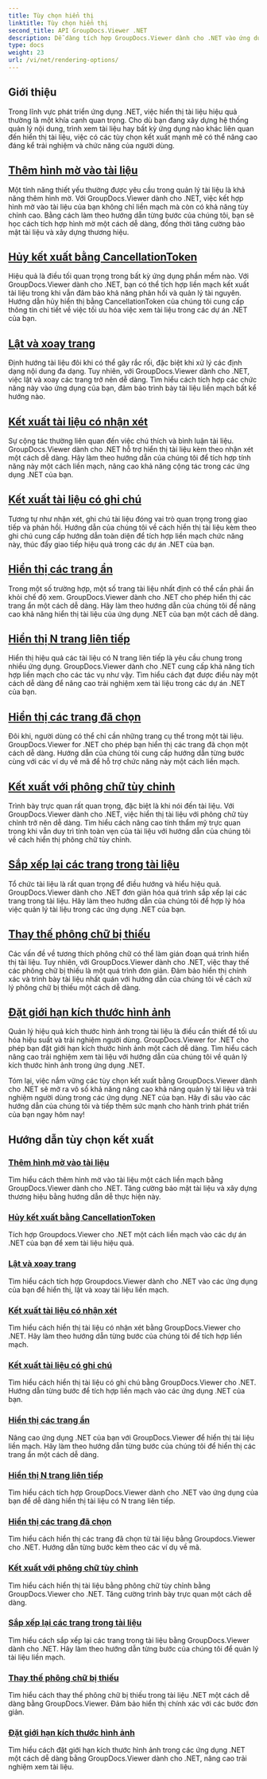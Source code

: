 ```yaml
---
title: Tùy chọn hiển thị
linktitle: Tùy chọn hiển thị
second_title: API GroupDocs.Viewer .NET
description: Dễ dàng tích hợp GroupDocs.Viewer dành cho .NET vào ứng dụng của bạn với các hướng dẫn về tùy chọn hiển thị, từ thêm hình mờ đến tùy chỉnh phông chữ.
type: docs
weight: 23
url: /vi/net/rendering-options/
---
```


## Giới thiệu

Trong lĩnh vực phát triển ứng dụng .NET, việc hiển thị tài liệu hiệu quả thường là một khía cạnh quan trọng. Cho dù bạn đang xây dựng hệ thống quản lý nội dung, trình xem tài liệu hay bất kỳ ứng dụng nào khác liên quan đến hiển thị tài liệu, việc có các tùy chọn kết xuất mạnh mẽ có thể nâng cao đáng kể trải nghiệm và chức năng của người dùng.

## [Thêm hình mờ vào tài liệu](./add-watermark/)

Một tính năng thiết yếu thường được yêu cầu trong quản lý tài liệu là khả năng thêm hình mờ. Với GroupDocs.Viewer dành cho .NET, việc kết hợp hình mờ vào tài liệu của bạn không chỉ liền mạch mà còn có khả năng tùy chỉnh cao. Bằng cách làm theo hướng dẫn từng bước của chúng tôi, bạn sẽ học cách tích hợp hình mờ một cách dễ dàng, đồng thời tăng cường bảo mật tài liệu và xây dựng thương hiệu.

## [Hủy kết xuất bằng CancellationToken](./cancel-render-cancellation-token/)

Hiệu quả là điều tối quan trọng trong bất kỳ ứng dụng phần mềm nào. Với GroupDocs.Viewer dành cho .NET, bạn có thể tích hợp liền mạch kết xuất tài liệu trong khi vẫn đảm bảo khả năng phản hồi và quản lý tài nguyên. Hướng dẫn hủy hiển thị bằng CancellationToken của chúng tôi cung cấp thông tin chi tiết về việc tối ưu hóa việc xem tài liệu trong các dự án .NET của bạn.

## [Lật và xoay trang](./flip-rotate-pages/)

Định hướng tài liệu đôi khi có thể gây rắc rối, đặc biệt khi xử lý các định dạng nội dung đa dạng. Tuy nhiên, với GroupDocs.Viewer dành cho .NET, việc lật và xoay các trang trở nên dễ dàng. Tìm hiểu cách tích hợp các chức năng này vào ứng dụng của bạn, đảm bảo trình bày tài liệu liền mạch bất kể hướng nào.

## [Kết xuất tài liệu có nhận xét](./render-document-comments/)

Sự cộng tác thường liên quan đến việc chú thích và bình luận tài liệu. GroupDocs.Viewer dành cho .NET hỗ trợ hiển thị tài liệu kèm theo nhận xét một cách dễ dàng. Hãy làm theo hướng dẫn của chúng tôi để tích hợp tính năng này một cách liền mạch, nâng cao khả năng cộng tác trong các ứng dụng .NET của bạn.

## [Kết xuất tài liệu có ghi chú](./render-document-notes/)

Tương tự như nhận xét, ghi chú tài liệu đóng vai trò quan trọng trong giao tiếp và phản hồi. Hướng dẫn của chúng tôi về cách hiển thị tài liệu kèm theo ghi chú cung cấp hướng dẫn toàn diện để tích hợp liền mạch chức năng này, thúc đẩy giao tiếp hiệu quả trong các dự án .NET của bạn.

## [Hiển thị các trang ẩn](./render-hidden-pages/)

Trong một số trường hợp, một số trang tài liệu nhất định có thể cần phải ẩn khỏi chế độ xem. GroupDocs.Viewer dành cho .NET cho phép hiển thị các trang ẩn một cách dễ dàng. Hãy làm theo hướng dẫn của chúng tôi để nâng cao khả năng hiển thị tài liệu của ứng dụng .NET của bạn một cách dễ dàng.

## [Hiển thị N trang liên tiếp](./render-n-consecutive-pages/)

Hiển thị hiệu quả các tài liệu có N trang liên tiếp là yêu cầu chung trong nhiều ứng dụng. GroupDocs.Viewer dành cho .NET cung cấp khả năng tích hợp liền mạch cho các tác vụ như vậy. Tìm hiểu cách đạt được điều này một cách dễ dàng để nâng cao trải nghiệm xem tài liệu trong các dự án .NET của bạn.

## [Hiển thị các trang đã chọn](./render-selected-pages/)

Đôi khi, người dùng có thể chỉ cần những trang cụ thể trong một tài liệu. GroupDocs.Viewer for .NET cho phép bạn hiển thị các trang đã chọn một cách dễ dàng. Hướng dẫn của chúng tôi cung cấp hướng dẫn từng bước cùng với các ví dụ về mã để hỗ trợ chức năng này một cách liền mạch.

## [Kết xuất với phông chữ tùy chỉnh](./render-custom-fonts/)

Trình bày trực quan rất quan trọng, đặc biệt là khi nói đến tài liệu. Với GroupDocs.Viewer dành cho .NET, việc hiển thị tài liệu với phông chữ tùy chỉnh trở nên dễ dàng. Tìm hiểu cách nâng cao tính thẩm mỹ trực quan trong khi vẫn duy trì tính toàn vẹn của tài liệu với hướng dẫn của chúng tôi về cách hiển thị phông chữ tùy chỉnh.

## [Sắp xếp lại các trang trong tài liệu](./reorder-pages/)

Tổ chức tài liệu là rất quan trọng để điều hướng và hiểu hiệu quả. GroupDocs.Viewer dành cho .NET đơn giản hóa quá trình sắp xếp lại các trang trong tài liệu. Hãy làm theo hướng dẫn của chúng tôi để hợp lý hóa việc quản lý tài liệu trong các ứng dụng .NET của bạn.

## [Thay thế phông chữ bị thiếu](./replace-missing-font/)

Các vấn đề về tương thích phông chữ có thể làm gián đoạn quá trình hiển thị tài liệu. Tuy nhiên, với GroupDocs.Viewer dành cho .NET, việc thay thế các phông chữ bị thiếu là một quá trình đơn giản. Đảm bảo hiển thị chính xác và trình bày tài liệu nhất quán với hướng dẫn của chúng tôi về cách xử lý phông chữ bị thiếu một cách dễ dàng.

## [Đặt giới hạn kích thước hình ảnh](./set-image-size-limits/)

Quản lý hiệu quả kích thước hình ảnh trong tài liệu là điều cần thiết để tối ưu hóa hiệu suất và trải nghiệm người dùng. GroupDocs.Viewer for .NET cho phép bạn đặt giới hạn kích thước hình ảnh một cách dễ dàng. Tìm hiểu cách nâng cao trải nghiệm xem tài liệu với hướng dẫn của chúng tôi về quản lý kích thước hình ảnh trong ứng dụng .NET.

Tóm lại, việc nắm vững các tùy chọn kết xuất bằng GroupDocs.Viewer dành cho .NET sẽ mở ra vô số khả năng nâng cao khả năng quản lý tài liệu và trải nghiệm người dùng trong các ứng dụng .NET của bạn. Hãy đi sâu vào các hướng dẫn của chúng tôi và tiếp thêm sức mạnh cho hành trình phát triển của bạn ngay hôm nay!
## Hướng dẫn tùy chọn kết xuất
### [Thêm hình mờ vào tài liệu](./add-watermark/)
Tìm hiểu cách thêm hình mờ vào tài liệu một cách liền mạch bằng GroupDocs.Viewer dành cho .NET. Tăng cường bảo mật tài liệu và xây dựng thương hiệu bằng hướng dẫn dễ thực hiện này.
### [Hủy kết xuất bằng CancellationToken](./cancel-render-cancellation-token/)
Tích hợp Groupdocs.Viewer cho .NET một cách liền mạch vào các dự án .NET của bạn để xem tài liệu hiệu quả.
### [Lật và xoay trang](./flip-rotate-pages/)
Tìm hiểu cách tích hợp Groupdocs.Viewer dành cho .NET vào các ứng dụng của bạn để hiển thị, lật và xoay tài liệu liền mạch.
### [Kết xuất tài liệu có nhận xét](./render-document-comments/)
Tìm hiểu cách hiển thị tài liệu có nhận xét bằng GroupDocs.Viewer cho .NET. Hãy làm theo hướng dẫn từng bước của chúng tôi để tích hợp liền mạch.
### [Kết xuất tài liệu có ghi chú](./render-document-notes/)
Tìm hiểu cách hiển thị tài liệu có ghi chú bằng GroupDocs.Viewer cho .NET. Hướng dẫn từng bước để tích hợp liền mạch vào các ứng dụng .NET của bạn.
### [Hiển thị các trang ẩn](./render-hidden-pages/)
Nâng cao ứng dụng .NET của bạn với GroupDocs.Viewer để hiển thị tài liệu liền mạch. Hãy làm theo hướng dẫn từng bước của chúng tôi để hiển thị các trang ẩn một cách dễ dàng.
### [Hiển thị N trang liên tiếp](./render-n-consecutive-pages/)
Tìm hiểu cách tích hợp GroupDocs.Viewer dành cho .NET vào ứng dụng của bạn để dễ dàng hiển thị tài liệu có N trang liên tiếp.
### [Hiển thị các trang đã chọn](./render-selected-pages/)
Tìm hiểu cách hiển thị các trang đã chọn từ tài liệu bằng Groupdocs.Viewer cho .NET. Hướng dẫn từng bước kèm theo các ví dụ về mã.
### [Kết xuất với phông chữ tùy chỉnh](./render-custom-fonts/)
Tìm hiểu cách hiển thị tài liệu bằng phông chữ tùy chỉnh bằng GroupDocs.Viewer cho .NET. Tăng cường trình bày trực quan một cách dễ dàng.
### [Sắp xếp lại các trang trong tài liệu](./reorder-pages/)
Tìm hiểu cách sắp xếp lại các trang trong tài liệu bằng GroupDocs.Viewer dành cho .NET. Hãy làm theo hướng dẫn từng bước của chúng tôi để quản lý tài liệu liền mạch.
### [Thay thế phông chữ bị thiếu](./replace-missing-font/)
Tìm hiểu cách thay thế phông chữ bị thiếu trong tài liệu .NET một cách dễ dàng bằng GroupDocs.Viewer. Đảm bảo hiển thị chính xác với các bước đơn giản.
### [Đặt giới hạn kích thước hình ảnh](./set-image-size-limits/)
Tìm hiểu cách đặt giới hạn kích thước hình ảnh trong các ứng dụng .NET một cách dễ dàng bằng GroupDocs.Viewer dành cho .NET, nâng cao trải nghiệm xem tài liệu.